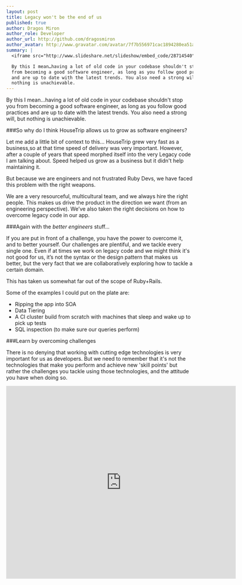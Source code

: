 ```yaml
---
layout: post
title: Legacy won't be the end of us
published: true
author: Dragos Miron
author_role: Developer
author_url: http://github.com/dragosmiron
author_avatar: http://www.gravatar.com/avatar/7f7b556971cac1894280ea51aa44b2bf
summary: |
  <iframe src="http://www.slideshare.net/slideshow/embed_code/28714540" width="333" height="280" frameborder="0" marginwidth="0" marginheight="0" scrolling="no">&nbsp;</iframe>

  By this I mean…having a lot of old code in your codebase shouldn't stop you
  from becoming a good software engineer, as long as you follow good practices
  and are up to date with the latest trends. You also need a strong will, but
  nothing is unachievable.
---
```


By this I mean…having a lot of old code in your codebase shouldn't stop you
from becoming a good software engineer, as long as you follow good practices
and are up to date with the latest trends. You also need a strong will, but
nothing is unachievable.

###So why do I think HouseTrip allows us to grow as software engineers?

Let me add a little bit of context to this... HouseTrip grew very fast as a business,so
at that time speed of delivery was very important. However, after a couple of years that
speed morphed itself into the very Legacy code I am talking about. Speed helped us grow
as a business but it didn't help maintaining it.

But because we are engineers and not frustrated Ruby Devs, we have faced this problem with the right weapons.

We are a very resourceful, multicultural team, and we always hire the right people.
This makes us drive the product in the direction we want (from an engineering perspective).
We’ve also taken the right decisions on how to overcome legacy code in our app.

###Again with the *better engineers* stuff...

If you are put in front of a challenge, you have the power to overcome it, and to better yourself.
Our challenges are plentiful, and we tackle every single one. Even if at times we work on legacy
code and we might think it's not good for us, it’s not the syntax or the design pattern that makes
us better, but the very fact that we are collaboratively exploring how to tackle a certain domain.

This has taken us somewhat far out of the scope of Ruby+Rails.

Some of the examples I could put on the plate are:

* Ripping the app into SOA
* Data Tiering
* A CI cluster build from scratch with machines that sleep and wake up to pick up tests
* SQL inspection (to make sure our queries perform)

###Learn by overcoming challenges

There is no denying that working with cutting edge technologies is very important for us as developers.
But we need to remember that it's not the technologies that make you perform and achieve new 'skill points'
but rather the challenges you tackle using those technologies, and the attitude you have when doing so.

<iframe src="http://www.slideshare.net/slideshow/embed_code/28714540" width="619" height="520" frameborder="0" marginwidth="0" marginheight="0" scrolling="no">&nbsp;</iframe>

